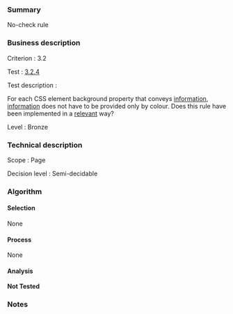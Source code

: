 ### Summary

No-check rule

### Business description

Criterion : 3.2

Test : [3.2.4](http://www.accessiweb.org/index.php/accessiweb-22-english-version.html#test-3-2-4)

Test description :

 For each CSS element background property that conveys [information](http://www.accessiweb.org/index.php/glossary-76.html#mInfoCouleur), [information](http://www.accessiweb.org/index.php/glossary-76.html#mInfoCouleur) does not have to be provided only by colour. Does this rule have been implemented in a [relevant](http://www.accessiweb.org/index.php/glossary-76.html#mPertinence) way? 

Level : Bronze 

### Technical description

Scope : Page

Decision level : Semi-decidable

### Algorithm

#### Selection

None

#### Process

None

#### Analysis

**Not Tested**

### Notes

